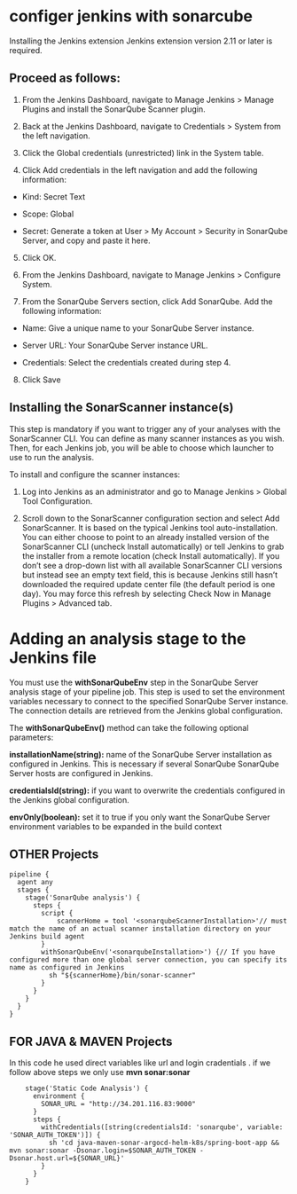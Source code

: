 # configer jenkins with sonarcube

Installing the Jenkins extension
Jenkins extension version 2.11 or later is required.

## Proceed as follows:

1. From the Jenkins Dashboard, navigate to Manage Jenkins > Manage Plugins and install the SonarQube Scanner plugin.

2. Back at the Jenkins Dashboard, navigate to Credentials > System from the left navigation.

3. Click the Global credentials (unrestricted) link in the System table.

4. Click Add credentials in the left navigation and add the following information:

  * Kind: Secret Text

  * Scope: Global

  * Secret: Generate a token at User > My Account > Security in SonarQube Server, and copy and paste it here.

5. Click OK.

6. From the Jenkins Dashboard, navigate to Manage Jenkins > Configure System.

7. From the SonarQube Servers section, click Add SonarQube. Add the following information:

  * Name: Give a unique name to your SonarQube Server instance.

  * Server URL: Your SonarQube Server instance URL.

  * Credentials: Select the credentials created during step 4.

8. Click Save



## Installing the SonarScanner instance(s)

This step is mandatory if you want to trigger any of your analyses with the SonarScanner CLI. You can define as many scanner instances as you wish. Then, for each Jenkins job, you will be able to choose which launcher to use to run the analysis.

To install and configure the scanner instances:

1. Log into Jenkins as an administrator and go to Manage Jenkins > Global Tool Configuration.

2. Scroll down to the SonarScanner configuration section and select Add SonarScanner. It is based on the typical Jenkins tool auto-installation. You can either choose to point to an already installed version of the SonarScanner CLI (uncheck Install automatically) or tell Jenkins to grab the installer from a remote location (check Install automatically).
If you don’t see a drop-down list with all available SonarScanner CLI versions but instead see an empty text field, this is because Jenkins still hasn’t downloaded the required update center file (the default period is one day). You may force this refresh by selecting Check Now in Manage Plugins > Advanced tab.

# Adding an analysis stage to the Jenkins file

You must use the **withSonarQubeEnv** step in the SonarQube Server analysis stage of your pipeline job. This step is used to set the environment variables necessary to connect to the specified SonarQube Server instance. The connection details are retrieved from the Jenkins global configuration.

The **withSonarQubeEnv()** method can take the following optional parameters:

**installationName(string):** name of the SonarQube Server installation as configured in Jenkins.
This is necessary if several SonarQube SonarQube Server hosts are configured in Jenkins.

**credentialsId(string):** if you want to overwrite the credentials configured in the Jenkins global configuration.

**envOnly(boolean):** set it to true if you only want the SonarQube Server environment variables to be expanded in the build context

## OTHER Projects

```
pipeline {
  agent any
  stages {
    stage('SonarQube analysis') {
      steps {
        script {
            scannerHome = tool '<sonarqubeScannerInstallation>'// must match the name of an actual scanner installation directory on your Jenkins build agent
        }
        withSonarQubeEnv('<sonarqubeInstallation>') {// If you have configured more than one global server connection, you can specify its name as configured in Jenkins
          sh "${scannerHome}/bin/sonar-scanner"
        }
      }
    }
  }
} 
```

## FOR JAVA & MAVEN Projects

In this code he used direct variables like url and login cradentials . if we follow above steps we only use **mvn sonar:sonar**
```
    stage('Static Code Analysis') {
      environment {
        SONAR_URL = "http://34.201.116.83:9000"
      }
      steps {
        withCredentials([string(credentialsId: 'sonarqube', variable: 'SONAR_AUTH_TOKEN')]) {
          sh 'cd java-maven-sonar-argocd-helm-k8s/spring-boot-app && mvn sonar:sonar -Dsonar.login=$SONAR_AUTH_TOKEN -Dsonar.host.url=${SONAR_URL}'
        }
      }
    }
```

